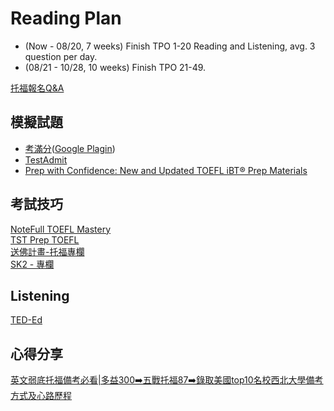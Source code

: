 # Reading Plan
- (Now   - 08/20, 7 weeks) Finish TPO 1-20 Reading and Listening, avg. 3 question per day.
- (08/21 - 10/28, 10 weeks) Finish TPO 21-49.

[托福報名Q&A](https://www.elite-center.com.tw/toefl-register.html)  
  
## 模擬試題
- [考滿分](https://toefl.kmf.com/)([Google Plagin](https://chrome.google.com/webstore/detail/kmf-unblock/jlbknbfjajehjmfjegefddgegipadonb?hl=zh-TW))   
- [TestAdmit](https://testadmit.com/toefl/)  
- [Prep with Confidence: New and Updated TOEFL iBT® Prep Materials](https://www.ets.org/toefl/ibt-enhancements/prep.html?utm_medium=soc&utm_source=Instagram_Organic&utm_campaign=OC001-FQ323&utm_content=SUSA_WW_writing_enhancement_test_prep_static_v1&utm_term=click_link)

## 考試技巧
[NoteFull TOEFL Mastery](https://www.youtube.com/@NoteFullTOEFLMastery/videos)  
[TST Prep TOEFL](https://www.youtube.com/@TSTPrep/videos)  
[送佛計畫-托福專欄](https://beattoefl.com/articles_toefl/)  
[SK2 - 專欄](http://sk2toefl.blogspot.com/p/rosa_20.html)  
  
## Listening 
[TED-Ed](https://ed.ted.com/lessons?direction=desc&sort=featured-position)
  
## 心得分享 
[英文弱底托福備考必看|多益300➡️五戰托福87➡️錄取美國top10名校西北大學備考方式及心路歷程](https://www.youtube.com/watch?v=L22WnGtDXII)
